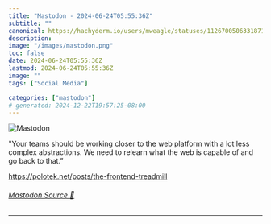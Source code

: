 ```yaml
---
title: "Mastodon - 2024-06-24T05:55:36Z"
subtitle: ""
canonical: https://hachyderm.io/users/mweagle/statuses/112670050633187126
description:
image: "/images/mastodon.png"
toc: false
date: 2024-06-24T05:55:36Z
lastmod: 2024-06-24T05:55:36Z
image: ""
tags: ["Social Media"]

categories: ["mastodon"]
# generated: 2024-12-22T19:57:25-08:00
---
```

![Mastodon](/images/mastodon.png)

<p>&quot;Your teams should be working closer to the web platform with a lot less complex abstractions. We need to relearn what the web is capable of and go back to that.”</p><p><a href="https://polotek.net/posts/the-frontend-treadmill" target="_blank" rel="nofollow noopener noreferrer" translate="no"><span class="invisible">https://</span><span class="ellipsis">polotek.net/posts/the-frontend</span><span class="invisible">-treadmill</span></a></p>


###### [Mastodon Source 🐘](https://hachyderm.io/@mweagle/112670050633187126)

___

